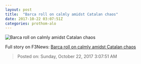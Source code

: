 ```yaml
---
layout: post
title:  "Barca roll on calmly amidst Catalan chaos"
date: 2017-10-22 03:07:51Z
categories: prothom-alo
---
```


![Barca roll on calmly amidst Catalan chaos](http://en.prothom-alo.com/contents/cache/images/1200x630x1/uploads/media/2017/10/22/fa4b70f56b940c4296fff522ec5d2ea2-Messi.jpg?jadewits_media_id=152903)




Full story on F3News: [Barca roll on calmly amidst Catalan chaos](http://www.f3nws.com/n/yGBXpF)

> Posted on: Sunday, October 22, 2017 3:07:51 AM
